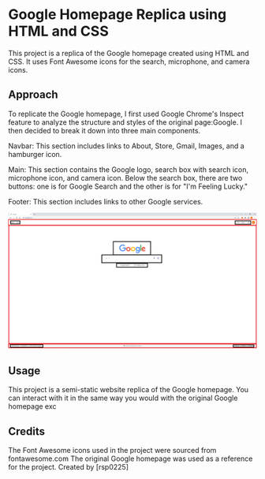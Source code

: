 # Google Homepage Replica using HTML and CSS

This project is a replica of the Google homepage created using HTML and CSS. It uses Font Awesome icons for the search, microphone, and camera icons.

## Approach
To replicate the Google homepage, I first used Google Chrome's Inspect feature to analyze the structure and styles of the original page:Google. I then decided to break it down into three main components. 

Navbar: This section includes links to About, Store, Gmail, Images, and a hamburger icon.

Main: This section contains the Google logo, search box with search icon, microphone icon, and camera icon. Below the search box, there are two buttons: one is for Google Search and the other is for "I'm Feeling Lucky."

Footer: This section includes links to other Google services.

![This screenshot shows how I broke down the Google homepage into three main components](Breakdown.png)

## Usage
This project is a semi-static website replica of the Google homepage. You can interact with it in the same way you would with the original Google homepage exc

## Credits
The Font Awesome icons used in the project were sourced from fontawesome.com
The original Google homepage was used as a reference for the project.
Created by [rsp0225]
